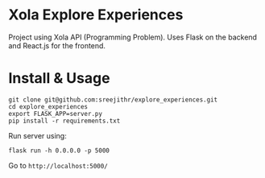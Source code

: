 # Xola Explore Experiences
Project using Xola API (Programming Problem). Uses Flask on the backend and React.js for the frontend.

# Install & Usage

```
git clone git@github.com:sreejithr/explore_experiences.git
cd explore_experiences
export FLASK_APP=server.py
pip install -r requirements.txt
```
Run server using:
```
flask run -h 0.0.0.0 -p 5000
```
Go to `http://localhost:5000/`
